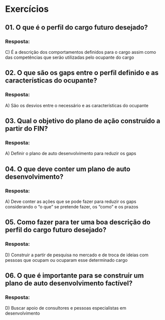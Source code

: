 # Exercícios


## 01. O que é o perfil do cargo futuro desejado?

### Resposta:
C) É a descrição dos comportamentos definidos para o cargo assim como das competências que serão utilizadas pelo ocupante do cargo 


## 02. O que são os gaps entre o perfil definido e as características do ocupante?

### Resposta:
A) São os desvios entre o necessário e as características do ocupante


## 03. Qual o objetivo do plano de ação construído a partir do FIN?

### Resposta:
A) Definir o plano de auto desenvolvimento para reduzir os gaps


## 04. O que deve conter um plano de auto desenvolvimento?

### Resposta:
A) Deve conter as ações que se pode fazer para reduzir os gaps considerando o “o que” se pretende fazer, os “como” e os prazos


## 05. Como fazer para ter uma boa descrição do perfil do cargo futuro desejado?

### Resposta:
D) Construir a partir de pesquisa no mercado e de troca de ideias com pessoas que ocupam ou ocuparam esse determinado cargo



## 06. O que é importante para se construir um plano de auto desenvolvimento factível?

### Resposta:
D) Buscar apoio de consultores e pessoas especialistas em desenvolvimento

